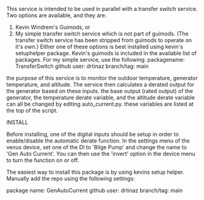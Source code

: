 This service is intended to be used in parallel with a transfer switch service. Two options are available, and they are:
1. Kevin Windrem's Guimods, or
2. My simple transfer switch service which is not part of guimods. (The transfer switch service has been stripped from guimods to operate on it's own.)
   Either one of these options is best installed using kevin's setuphelper package. Kevin's guimods is included in the available list of packages.
   For my simple service, use the following:
       packagename: TransferSwitch
       github user: drtinaz
       branch/tag: main
   
the purpose of this service is to monitor the outdoor temperature, generator temperature, and altitude. The service then calculates a derated output for the generator based on these inputs. the base output (rated output) of the generator, the temperature derate variable, and the altitude derate variable can all be changed by editing auto_current.py. these variables are listed at the top of the script.

INSTALL

Before installing, one of the digital inputs should be setup in order to enable/disable the automatic derate function.
In the settings menu of the venus device, set one of the DI to 'Bilge Pump' and change the name to 'Gen Auto Current'.
You can then use the 'invert' option in the device menu to turn the function on or off.

The easiest way to install this package is by using kevins setup helper. Manually add the repo using the following settings:

package name: GenAutoCurrent
github user: drtinaz
branch/tag: main
